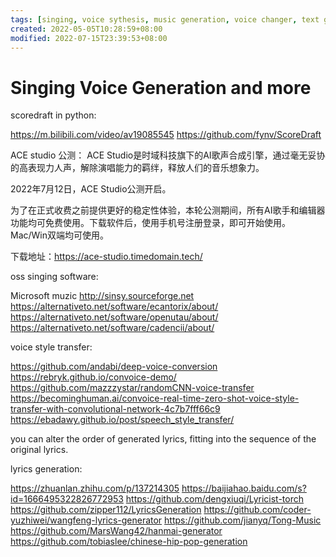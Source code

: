 ```yaml
---
tags: [singing, voice sythesis, music generation, voice changer, text generation, lyrics generation]
created: 2022-05-05T10:28:59+08:00
modified: 2022-07-15T23:39:53+08:00
---
```


# Singing Voice Generation and more

scoredraft in python:

https://m.bilibili.com/video/av19085545
https://github.com/fynv/ScoreDraft

ACE studio 公测：
ACE Studio是时域科技旗下的AI歌声合成引擎，通过毫无妥协的高表现力人声，解除演唱能力的羁绊，释放人们的音乐想象力。

2022年7月12日，ACE Studio公测开启。

为了在正式收费之前提供更好的稳定性体验，本轮公测期间，所有AI歌手和编辑器功能均可免费使用。下载软件后，使用手机号注册登录，即可开始使用。Mac/Win双端均可使用。

下载地址：https://ace-studio.timedomain.tech/

oss singing software:

Microsoft muzic
http://sinsy.sourceforge.net
https://alternativeto.net/software/ecantorix/about/
https://alternativeto.net/software/openutau/about/
https://alternativeto.net/software/cadencii/about/

voice style transfer:

https://github.com/andabi/deep-voice-conversion
https://rebryk.github.io/convoice-demo/
https://github.com/mazzzystar/randomCNN-voice-transfer
https://becominghuman.ai/convoice-real-time-zero-shot-voice-style-transfer-with-convolutional-network-4c7b7fff66c9
https://ebadawy.github.io/post/speech_style_transfer/

 you can alter the order of generated lyrics, fitting into the sequence of the original lyrics.

lyrics generation:

https://zhuanlan.zhihu.com/p/137214305
https://baijiahao.baidu.com/s?id=1666495322826772953
https://github.com/dengxiuqi/Lyricist-torch
https://github.com/zipper112/LyricsGeneration
https://github.com/coder-yuzhiwei/wangfeng-lyrics-generator
https://github.com/jianyq/Tong-Music
https://github.com/MarsWang42/hanmai-generator
https://github.com/tobiaslee/chinese-hip-pop-generation
